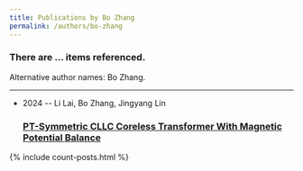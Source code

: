 ```yaml
---
title: Publications by Bo Zhang
permalink: /authors/bo-zhang
---
```


<h3 id="number-posts">There are ... items referenced.</h3>
<p id='info-authors'>Alternative author names: Bo Zhang.</p>
<hr />
<ul class="post-list">
<li><span class='post-meta'>2024 -- Li Lai, Bo Zhang, Jingyang Lin</span><h3><a class='post-link' href="{{ site.baseurl }}/pt-symmetric-cllc-coreless-transformer-with-magnetic-potential-balance">PT-Symmetric CLLC Coreless Transformer With Magnetic Potential Balance</a></h3></li>

</ul>
{% include count-posts.html %}
